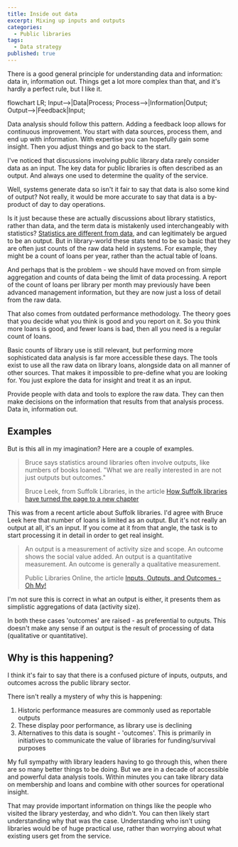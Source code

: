 ```yaml
---
title: Inside out data
excerpt: Mixing up inputs and outputs
categories:
  - Public libraries
tags:
  - Data strategy
published: true
---
```


There is a good general principle for understanding data and information: data in, information out. Things get a lot more complex than that, and it's hardly a perfect rule, but I like it.

<div class="mermaid">
flowchart LR;
  Input-->|Data|Process;
  Process-->|Information|Output;
  Output-->|Feedback|Input;
</div>

Data analysis should follow this pattern. Adding a feedback loop allows for continuous improvement. You start with data sources, process them, and end up with information. With expertise you can hopefully gain some insight. Then you adjust things and go back to the start.

I've noticed that discussions involving public library data rarely consider data as an input. The key data for public libraries is often described as an output. And always one used to determine the quality of the service.

Well, systems generate data so isn't it fair to say that data is also some kind of output? Not really, it would be more accurate to say that data is a by-product of day to day operations.

Is it just because these are actually discussions about library statistics, rather than data, and the term data is mistakenly used interchangeably with statistics? [Statistics are different from data](https://libguides.lib.msu.edu/datastats), and can legitimately be argued to be an output. But in library-world these stats tend to be so basic that they are often just counts of the raw data held in systems. For example, they might be a count of loans per year, rather than the actual table of loans.

And perhaps that is the problem - we should have moved on from simple aggregation and counts of data being the limit of data processing. A report of the count of loans per library per month may previously have been advanced management information, but they are now just a loss of detail from the raw data.

That also comes from outdated performance methodology. The theory goes that you decide what you think is good and you report on it. So you think more loans is good, and fewer loans is bad, then all you need is a regular count of loans.

Basic counts of library use is still relevant, but performing more sophisticated data analysis is far more accessible these days. The tools exist to use all the raw data on library loans, alongside data on all manner of other sources. That makes it impossible to pre-define what you are looking for. You just explore the data for insight and treat it as an input.

Provide people with data and tools to explore the raw data. They can then make decisions on the information that results from that analysis process. Data in, information out.

## Examples

But is this all in my imagination? Here are a couple of examples.

> Bruce says statistics around libraries often involve outputs, like numbers of books loaned. "What we are really interested in are not just outputs but outcomes."
>
> Bruce Leek, from Suffolk Libraries, in the article [How Suffolk libraries have turned the page to a new chapter](https://www.suffolknews.co.uk/mildenhall/how-suffolk-libraries-have-turned-the-page-to-a-new-chapter-9210820/)

This was from a recent article about Suffolk libraries. I'd agree with Bruce Leek here that number of loans is limited as an output. But it's not really an output at all, it's an input. If you come at it from that angle, the task is to start processing it in detail in order to get real insight.

> An output is a measurement of activity size and scope. An outcome shows the social value added. An output is a quantitative measurement. An outcome is generally a qualitative measurement.
>
> Public Libraries Online, the article [Inputs, Outputs, and Outcomes - Oh My!](http://publiclibrariesonline.org/2014/12/inputs-outputs-and-outcomes-oh-my/)

I'm not sure this is correct in what an output is either, it presents them as simplistic aggregations of data (activity size).

In both these cases 'outcomes' are raised - as preferential to outputs. This doesn't make any sense if an output is the result of processing of data (qualitative or quantitative).

## Why is this happening?

I think it's fair to say that there is a confused picture of inputs, outputs, and outcomes across the public library sector.

There isn't really a mystery of why this is happening:

1. Historic performance measures are commonly used as reportable outputs
2. These display poor performance, as library use is declining
3. Alternatives to this data is sought - 'outcomes'. This is primarily in initiatives to communicate the value of libraries for funding/survival purposes

My full sympathy with library leaders having to go through this, when there are so many better things to be doing. But we are in a decade of accessible and powerful data analysis tools. Within minutes you can take library data on membership and loans and combine with other sources for operational insight.

That may provide important information on things like the people who visited the library yesterday, and who didn't. You can then likely start understanding why that was the case. Understanding who isn't using libraries would be of huge practical use, rather than worrying about what existing users get from the service.
